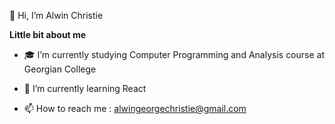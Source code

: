 👋 Hi, I’m Alwin Christie

**Little bit about me**

* 🎓 I’m currently studying Computer Programming and Analysis course at Georgian College

* 🌱 I’m currently learning React

* 📫 How to reach me : alwingeorgechristie@gmail.com  

<!---
AlwinGC/AlwinGC is a ✨ special ✨ repository because its `README.md` (this file) appears on your GitHub profile.
You can click the Preview link to take a look at your changes.
--->
